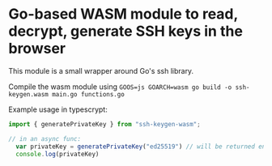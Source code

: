 # Go-based WASM module to read, decrypt, generate SSH keys in the browser
This module is a small wrapper around Go's ssh library.

Compile the wasm module using `GOOS=js GOARCH=wasm go build -o ssh-keygen.wasm main.go functions.go`

Example usage in typescrypt:
```ts
import { generatePrivateKey } from "ssh-keygen-wasm";

// in an async func:
  var privateKey = generatePrivateKey("ed25519") // will be returned encoded in PKCS#8, ready for openssh usage
  console.log(privateKey)

```